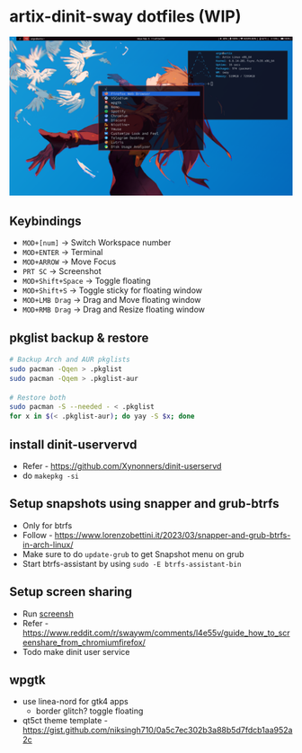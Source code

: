 # artix-dinit-sway dotfiles (WIP)

![WIP](screenshots/WIP.png)

## Keybindings

- `MOD+[num]` -> Switch Workspace number
- `MOD+ENTER` -> Terminal
- `MOD+ARROW` -> Move Focus
- `PRT SC` -> Screenshot
- `MOD+Shift+Space` -> Toggle floating
- `MOD+Shift+S` -> Toggle sticky for floating window
- `MOD+LMB Drag` -> Drag and Move floating window
- `MOD+RMB Drag` -> Drag and Resize floating window

## pkglist backup & restore

```bash
# Backup Arch and AUR pkglists
sudo pacman -Qqen > .pkglist
sudo pacman -Qqem > .pkglist-aur

# Restore both
sudo pacman -S --needed - < .pkglist
for x in $(< .pkglist-aur); do yay -S $x; done
```

## install dinit-uservervd

- Refer - https://github.com/Xynonners/dinit-userservd
- do `makepkg -si`

## Setup snapshots using snapper and grub-btrfs

- Only for btrfs
- Follow - https://www.lorenzobettini.it/2023/03/snapper-and-grub-btrfs-in-arch-linux/
- Make sure to do `update-grub` to get Snapshot menu on grub
- Start btrfs-assistant by using `sudo -E btrfs-assistant-bin`

## Setup screen sharing

- Run [screensh](./.local/bin/screensh)
- Refer - https://www.reddit.com/r/swaywm/comments/l4e55v/guide_how_to_screenshare_from_chromiumfirefox/
- Todo make dinit user service

## wpgtk

- use linea-nord for gtk4 apps
  - border glitch? toggle floating
- qt5ct theme template - https://gist.github.com/niksingh710/0a5c7ec302b3a88b5d7fdcb1aa952a2c
